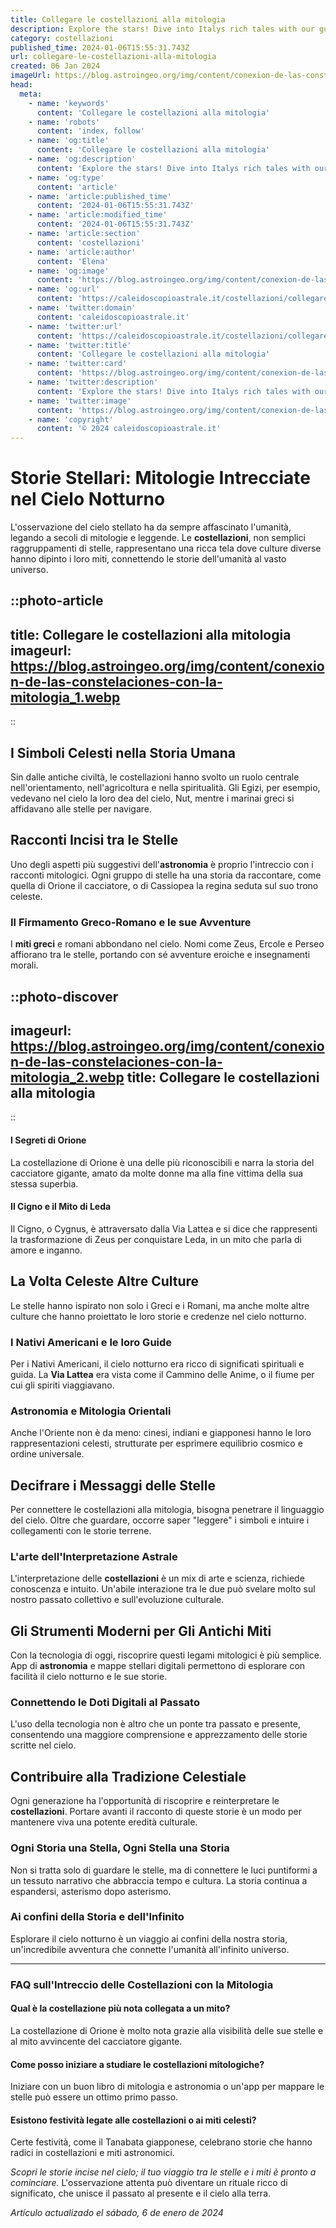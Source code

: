 ```yaml
---
title: Collegare le costellazioni alla mitologia
description: Explore the stars! Dive into Italys rich tales with our guide linking constellations to mythology. Unravel celestial legends today!
category: costellazioni
published_time: 2024-01-06T15:55:31.743Z
url: collegare-le-costellazioni-alla-mitologia
created: 06 Jan 2024
imageUrl: https://blog.astroingeo.org/img/content/conexion-de-las-constelaciones-con-la-mitologia_1.webp
head:
  meta:
    - name: 'keywords'
      content: 'Collegare le costellazioni alla mitologia'
    - name: 'robots'
      content: 'index, follow'
    - name: 'og:title'
      content: 'Collegare le costellazioni alla mitologia'
    - name: 'og:description'
      content: 'Explore the stars! Dive into Italys rich tales with our guide linking constellations to mythology. Unravel celestial legends today!'
    - name: 'og:type'
      content: 'article'
    - name: 'article:published_time'
      content: '2024-01-06T15:55:31.743Z'
    - name: 'article:modified_time'
      content: '2024-01-06T15:55:31.743Z'
    - name: 'article:section'
      content: 'costellazioni'
    - name: 'article:author'
      content: 'Elena'
    - name: 'og:image'
      content: 'https://blog.astroingeo.org/img/content/conexion-de-las-constelaciones-con-la-mitologia_1.webp'
    - name: 'og:url'
      content: 'https://caleidoscopioastrale.it/costellazioni/collegare-le-costellazioni-alla-mitologia'
    - name: 'twitter:domain'
      content: 'caleidoscopioastrale.it'
    - name: 'twitter:url'
      content: 'https://caleidoscopioastrale.it/costellazioni/collegare-le-costellazioni-alla-mitologia'
    - name: 'twitter:title'
      content: 'Collegare le costellazioni alla mitologia'
    - name: 'twitter:card'
      content: 'https://blog.astroingeo.org/img/content/conexion-de-las-constelaciones-con-la-mitologia_1.webp'
    - name: 'twitter:description'
      content: 'Explore the stars! Dive into Italys rich tales with our guide linking constellations to mythology. Unravel celestial legends today!'
    - name: 'twitter:image'
      content: 'https://blog.astroingeo.org/img/content/conexion-de-las-constelaciones-con-la-mitologia_1.webp'
    - name: 'copyright'
      content: '© 2024 caleidoscopioastrale.it'
---
```

# Storie Stellari: Mitologie Intrecciate nel Cielo Notturno

L'osservazione del cielo stellato ha da sempre affascinato l'umanità, legando a secoli di mitologie e leggende. Le **costellazioni**, non semplici raggruppamenti di stelle, rappresentano una ricca tela dove culture diverse hanno dipinto i loro miti, connettendo le storie dell'umanità al vasto universo.

::photo-article
---
title: Collegare le costellazioni alla mitologia
imageurl: https://blog.astroingeo.org/img/content/conexion-de-las-constelaciones-con-la-mitologia_1.webp
---
::

## I Simboli Celesti nella Storia Umana

Sin dalle antiche civiltà, le costellazioni hanno svolto un ruolo centrale nell'orientamento, nell'agricoltura e nella spiritualità. Gli Egizi, per esempio, vedevano nel cielo la loro dea del cielo, Nut, mentre i marinai greci si affidavano alle stelle per navigare.

## Racconti Incisi tra le Stelle

Uno degli aspetti più suggestivi dell'**astronomia** è proprio l'intreccio con i racconti mitologici. Ogni gruppo di stelle ha una storia da raccontare, come quella di Orione il cacciatore, o di Cassiopea la regina seduta sul suo trono celeste.

### Il Firmamento Greco-Romano e le sue Avventure

I **miti greci** e romani abbondano nel cielo. Nomi come Zeus, Ercole e Perseo affiorano tra le stelle, portando con sé avventure eroiche e insegnamenti morali.

::photo-discover
---
imageurl: https://blog.astroingeo.org/img/content/conexion-de-las-constelaciones-con-la-mitologia_2.webp
title: Collegare le costellazioni alla mitologia
---
::

#### I Segreti di Orione

La costellazione di Orione è una delle più riconoscibili e narra la storia del cacciatore gigante, amato da molte donne ma alla fine vittima della sua stessa superbia.

#### Il Cigno e il Mito di Leda

Il Cigno, o Cygnus, è attraversato dalla Via Lattea e si dice che rappresenti la trasformazione di Zeus per conquistare Leda, in un mito che parla di amore e inganno.

## La Volta Celeste Altre Culture

Le stelle hanno ispirato non solo i Greci e i Romani, ma anche molte altre culture che hanno proiettato le loro storie e credenze nel cielo notturno.

### I Nativi Americani e le loro Guide

Per i Nativi Americani, il cielo notturno era ricco di significati spirituali e guida. La **Via Lattea** era vista come il Cammino delle Anime, o il fiume per cui gli spiriti viaggiavano.

### Astronomia e Mitologia Orientali

Anche l'Oriente non è da meno: cinesi, indiani e giapponesi hanno le loro rappresentazioni celesti, strutturate per esprimere equilibrio cosmico e ordine universale.

## Decifrare i Messaggi delle Stelle

Per connettere le costellazioni alla mitologia, bisogna penetrare il linguaggio del cielo. Oltre che guardare, occorre saper "leggere" i simboli e intuire i collegamenti con le storie terrene.

### L'arte dell'Interpretazione Astrale

L'interpretazione delle **costellazioni** è un mix di arte e scienza, richiede conoscenza e intuito. Un'abile interazione tra le due può svelare molto sul nostro passato collettivo e sull'evoluzione culturale.

## Gli Strumenti Moderni per Gli Antichi Miti

Con la tecnologia di oggi, riscoprire questi legami mitologici è più semplice. App di **astronomia** e mappe stellari digitali permettono di esplorare con facilità il cielo notturno e le sue storie.

### Connettendo le Doti Digitali al Passato

L'uso della tecnologia non è altro che un ponte tra passato e presente, consentendo una maggiore comprensione e apprezzamento delle storie scritte nel cielo.

## Contribuire alla Tradizione Celestiale

Ogni generazione ha l'opportunità di riscoprire e reinterpretare le **costellazioni**. Portare avanti il racconto di queste storie è un modo per mantenere viva una potente eredità culturale.

### Ogni Storia una Stella, Ogni Stella una Storia

Non si tratta solo di guardare le stelle, ma di connettere le luci puntiformi a un tessuto narrativo che abbraccia tempo e cultura. La storia continua a espandersi, asterismo dopo asterismo.

### Ai confini della Storia e dell'Infinito

Esplorare il cielo notturno è un viaggio ai confini della nostra storia, un'incredibile avventura che connette l'umanità all'infinito universo.

---

### **FAQ sull'Intreccio delle Costellazioni con la Mitologia**

#### **Qual è la costellazione più nota collegata a un mito?**
La costellazione di Orione è molto nota grazie alla visibilità delle sue stelle e al mito avvincente del cacciatore gigante.

#### **Come posso iniziare a studiare le costellazioni mitologiche?**
Iniziare con un buon libro di mitologia e astronomia o un'app per mappare le stelle può essere un ottimo primo passo.

#### **Esistono festività legate alle costellazioni o ai miti celesti?**
Certe festività, come il Tanabata giapponese, celebrano storie che hanno radici in costellazioni e miti astronomici.

*Scopri le storie incise nel cielo; il tuo viaggio tra le stelle e i miti è pronto a cominciare.* L'osservazione attenta può diventare un rituale ricco di significato, che unisce il passato al presente e il cielo alla terra.

_Artículo actualizado el sábado, 6 de enero de 2024_